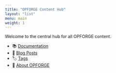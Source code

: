 ```yaml
---
title: "OPFORGE Content Hub"
layout: "list"
menu: main
weight: 1
---
```


Welcome to the central hub for all OPFORGE content.

- 📚 [Documentation](/docs/)
- 🧠 [Blog Posts](/posts/)
- 🏷 [Tags](/tags/)
- 🧬 [About OPFORGE](/about/)
